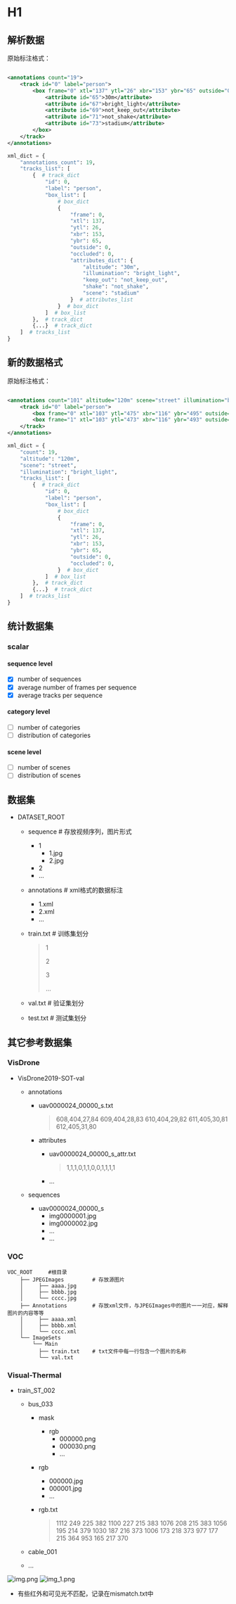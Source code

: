 [//]: # "- show_gt: 可视化"

[//]: # "- countMDMT: 统计"

[//]: # "- get_first_frame: 统计第一帧"

[//]: # "- make_csv: 制表"

# H1
## 解析数据

原始标注格式：

```xml

<annotations count="19">
    <track id="0" label="person">
        <box frame="0" xtl="137" ytl="26" xbr="153" ybr="65" outside="0" occluded="0">
            <attribute id="65">30m</attribute>
            <attribute id="67">bright_light</attribute>
            <attribute id="69">not_keep_out</attribute>
            <attribute id="71">not_shake</attribute>
            <attribute id="73">stadium</attribute>
        </box>
    </track>
</annotations>
```

```python
xml_dict = {
    "annotations_count": 19,
    "tracks_list": [
        {  # track_dict
            "id": 0,
            "label": "person",
            "box_list": [
                # box_dict
                {
                    "frame": 0,
                    "xtl": 137,
                    "ytl": 26,
                    "xbr": 153,
                    "ybr": 65,
                    "outside": 0,
                    "occluded": 0,
                    "attributes_dict": {
                        "altitude": "30m",
                        "illumination": "bright_light",
                        "keep_out": "not_keep_out",
                        "shake": "not_shake",
                        "scene": "stadium"
                    }  # attributes_list
                }  # box_dict
            ]  # box_list
        },  # track_dict
        {...}  # track_dict
    ]  # tracks_list
}
```

## 新的数据格式
原始标注格式：

```xml

<annotations count="101" altitude="120m" scene="street" illumination="bright_light">
	<track id="0" label="person">
		<box frame="0" xtl="103" ytl="475" xbr="116" ybr="495" outside="0" occluded="0"></box>
		<box frame="1" xtl="103" ytl="473" xbr="116" ybr="493" outside="0" occluded="0"></box>
    </track>
</annotations>
```

```python
xml_dict = {
    "count": 19,
    "altitude": "120m",
    "scene": "street",
    "illumination": "bright_light",
    "tracks_list": [
        {  # track_dict
            "id": 0,
            "label": "person",
            "box_list": [
                # box_dict
                {
                    "frame": 0,
                    "xtl": 137,
                    "ytl": 26,
                    "xbr": 153,
                    "ybr": 65,
                    "outside": 0,
                    "occluded": 0,
                }  # box_dict
            ]  # box_list
        },  # track_dict
        {...}  # track_dict
    ]  # tracks_list
}
```
## 统计数据集

### scalar

#### sequence level

-[x] number of sequences
-[x] average number of frames per sequence
-[x] average tracks per sequence

#### category level

-[ ] number of categories
-[ ] distribution of categories

#### scene level

-[ ] number of scenes
-[ ] distribution of scenes

## 数据集

- DATASET_ROOT

  - sequence  # 存放视频序列，图片形式

    - 1
      - 1.jpg
      - 2.jpg
    - 2
    - ...

  - annotations  # xml格式的数据标注

    - 1.xml
    - 2.xml
    - ...

  - train.txt  # 训练集划分

    > 1
    >
    > 2
    >
    > 3
    >
    > ...

  - val.txt  # 验证集划分

  - test.txt  # 测试集划分



## 其它参考数据集

### VisDrone

- VisDrone2019-SOT-val

  - annotations

    - uav0000024_00000_s.txt

      > 608,404,27,84
      > 609,404,28,83
      > 610,404,29,82
      > 611,405,30,81
      > 612,405,31,80

    - attributes

      - uav0000024_00000_s_attr.txt

        > 1,1,1,0,1,1,0,0,1,1,1,1

      - ...

  - sequences
    - uav0000024_00000_s
      - img0000001.jpg
      - img0000002.jpg
      - ...
      - ...

### VOC

```
VOC_ROOT     #根目录
    ├── JPEGImages         # 存放源图片
    │     ├── aaaa.jpg     
    │     ├── bbbb.jpg  
    │     └── cccc.jpg
    ├── Annotations        # 存放xml文件，与JPEGImages中的图片一一对应，解释图片的内容等等
    │     ├── aaaa.xml 
    │     ├── bbbb.xml 
    │     └── cccc.xml 
    └── ImageSets          
        └── Main
          ├── train.txt    # txt文件中每一行包含一个图片的名称
          └── val.txt
```

### Visual-Thermal

- train_ST_002

  - bus_033

    - mask

      - rgb
        - 000000.png
        - 000030.png
        - ...

    - rgb

      - 000000.jpg
      - 000001.jpg
      - ...

    - rgb.txt

      > 1112 249 225 382
      > 1100 227 215 383
      > 1076 208 215 383
      > 1056 195 214 379
      > 1030 187 216 373
      > 1006 173 218 373
      > 977 177 215 364
      > 953 165 217 370

  - cable_001

  - ...

![img.png](img.png)
![img_1.png](img_1.png)

- 有些红外和可见光不匹配，记录在mismatch.txt中